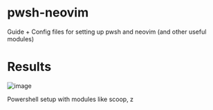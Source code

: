 # pwsh-neovim
Guide + Config files for setting up pwsh and neovim (and other useful modules)

# Results

![image](https://user-images.githubusercontent.com/39441413/188298353-da03f4d9-baba-4bcf-80f7-094c1fcc84e6.png)

Powershell setup with modules like scoop, z 

